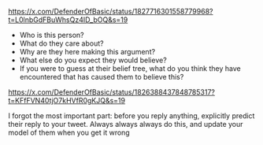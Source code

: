 https://x.com/DefenderOfBasic/status/1827716301558779968?t=L0lnbGdFBuWhsQz4ID_bOQ&s=19

- Who is this person?
- What do they care about?
- Why are they here making this argument?
- What else do you expect they would believe?
- If you were to guess at their belief tree, what do you think they have encountered that has caused them to believe this?

https://x.com/DefenderOfBasic/status/1826388437848785317?t=KFfFVN40tjO7kHVfR0gKJQ&s=19

I forgot the most important part: before you reply anything, explicitly predict their reply to your tweet. Always always always do this, and update your model of them when you get it wrong
